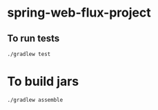 # spring-web-flux-project

## To run tests
```
./gradlew test
```
# To build jars
```
./gradlew assemble
```